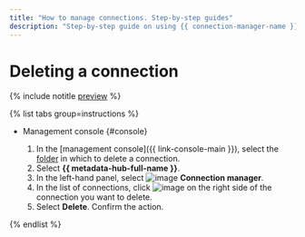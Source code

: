 ```yaml
---
title: "How to manage connections. Step-by-step guides"
description: "Step-by-step guide on using {{ connection-manager-name }} in {{ yandex-cloud }}. In this tutorial, you will learn how to delete connections."
---
```


# Deleting a connection

{% include notitle [preview](../../_includes/note-preview.md) %}

{% list tabs group=instructions %}

- Management console {#console}

    1. In the [management console]({{ link-console-main }}), select the [folder](../../resource-manager/concepts/resources-hierarchy.md#folder) in which to delete a connection.
    1. Select **{{ metadata-hub-full-name }}**.
    1. In the left-hand panel, select ![image](../../_assets/console-icons/plug-connection.svg) **Connection manager**.
    1. In the list of connections, click ![image](../../_assets/console-icons/ellipsis.svg) on the right side of the connection you want to delete.
    1. Select **Delete**. Confirm the action.

{% endlist %}